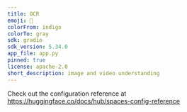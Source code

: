 ```yaml
---
title: OCR
emoji: 🍍
colorFrom: indigo
colorTo: gray
sdk: gradio
sdk_version: 5.34.0
app_file: app.py
pinned: true
license: apache-2.0
short_description: image and video understanding
---
```


Check out the configuration reference at https://huggingface.co/docs/hub/spaces-config-reference